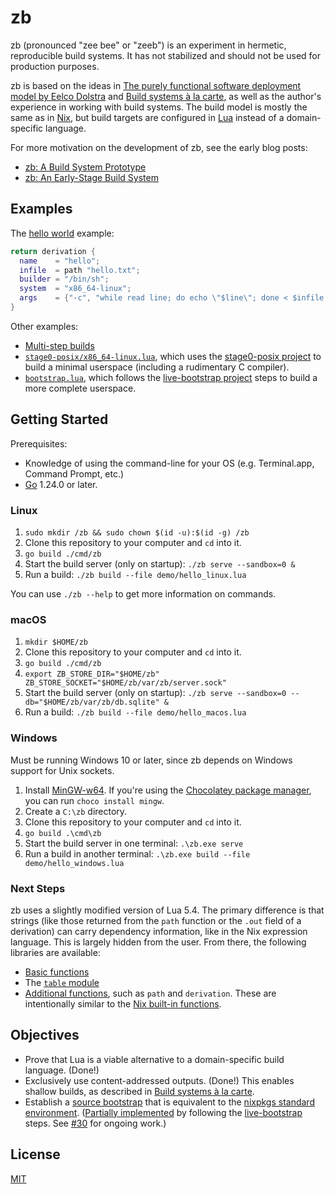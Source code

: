 # zb

zb
(pronounced "zee bee" or "zeeb")
is an experiment in hermetic, reproducible build systems.
It has not stabilized and should not be used for production purposes.

zb is based on the ideas in [The purely functional software deployment model by Eelco Dolstra][dolstra_purely_2006]
and [Build systems à la carte][mokhov_build_2018],
as well as the author's experience in working with build systems.
The build model is mostly the same as in [Nix](https://nixos.org/),
but build targets are configured in [Lua](https://www.lua.org/)
instead of a domain-specific language.

For more motivation on the development of zb,
see the early blog posts:

- [zb: A Build System Prototype](https://www.zombiezen.com/blog/2024/06/zb-build-system-prototype/)
- [zb: An Early-Stage Build System](https://www.zombiezen.com/blog/2024/09/zb-early-stage-build-system/)

[dolstra_purely_2006]: https://edolstra.github.io/pubs/phd-thesis.pdf
[mokhov_build_2018]: https://doi.org/10.1145/3236774

## Examples

The [hello world](demo/hello_linux.lua) example:

```lua
return derivation {
  name    = "hello";
  infile  = path "hello.txt";
  builder = "/bin/sh";
  system  = "x86_64-linux";
  args    = {"-c", "while read line; do echo \"$line\"; done < $infile > $out"};
}
```

Other examples:

- [Multi-step builds](demo/multistep.lua)
- [`stage0-posix/x86_64-linux.lua`](demo/stage0-posix/x86_64-linux.lua),
  which uses the [stage0-posix project](https://github.com/oriansj/stage0-posix)
  to build a minimal userspace (including a rudimentary C compiler).
- [`bootstrap.lua`](demo/bootstrap.lua),
  which follows the [live-bootstrap project](https://github.com/fosslinux/live-bootstrap/) steps
  to build a more complete userspace.

## Getting Started

Prerequisites:

- Knowledge of using the command-line for your OS (e.g. Terminal.app, Command Prompt, etc.)
- [Go](https://go.dev/dl/) 1.24.0 or later.

### Linux

1. `sudo mkdir /zb && sudo chown $(id -u):$(id -g) /zb`
2. Clone this repository to your computer and `cd` into it.
3. `go build ./cmd/zb`
4. Start the build server (only on startup): `./zb serve --sandbox=0 &`
5. Run a build: `./zb build --file demo/hello_linux.lua`

You can use `./zb --help` to get more information on commands.

### macOS

1. `mkdir $HOME/zb`
2. Clone this repository to your computer and `cd` into it.
3. `go build ./cmd/zb`
4. `export ZB_STORE_DIR="$HOME/zb" ZB_STORE_SOCKET="$HOME/zb/var/zb/server.sock"`
5. Start the build server (only on startup): `./zb serve --sandbox=0 --db="$HOME/zb/var/zb/db.sqlite" &`
6. Run a build: `./zb build --file demo/hello_macos.lua`

### Windows

Must be running Windows 10 or later,
since zb depends on Windows support for Unix sockets.

1. Install [MinGW-w64](https://www.mingw-w64.org/).
   If you're using the [Chocolatey package manager](https://community.chocolatey.org/),
   you can run `choco install mingw`.
2. Create a `C:\zb` directory.
3. Clone this repository to your computer and `cd` into it.
4. `go build .\cmd\zb`
5. Start the build server in one terminal: `.\zb.exe serve`
6. Run a build in another terminal: `.\zb.exe build --file demo/hello_windows.lua`

### Next Steps

zb uses a slightly modified version of Lua 5.4.
The primary difference is that strings
(like those returned from the `path` function
or the `.out` field of a derivation)
can carry dependency information,
like in the Nix expression language.
This is largely hidden from the user.
From there, the following libraries are available:

- [Basic functions](https://www.lua.org/manual/5.4/manual.html#6.1)
- The [`table` module](https://www.lua.org/manual/5.4/manual.html#6.6)
- [Additional functions](zb_defs.lua), such as `path` and `derivation`.
  These are intentionally similar to the [Nix built-in functions](https://nixos.org/manual/nix/stable/language/builtins.html).

## Objectives

- Prove that Lua is a viable alternative to a domain-specific build language. (Done!)
- Exclusively use content-addressed outputs. (Done!)
  This enables shallow builds, as described in [Build systems à la carte][mokhov_build_2018].
- Establish a [source bootstrap](https://bootstrappable.org/benefits.html)
  that is equivalent to the [nixpkgs standard environment](https://nixos.org/manual/nixpkgs/unstable/#chap-stdenv).
  ([Partially implemented](demo/bootstrap.lua)
  by following the [live-bootstrap](https://github.com/fosslinux/live-bootstrap/) steps.
  See [#30](https://github.com/256lights/zb/issues/30) for ongoing work.)

## License

[MIT](LICENSE)
